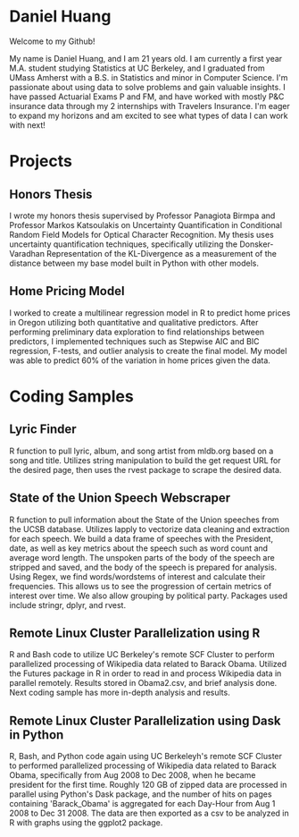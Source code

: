 # Daniel Huang 

Welcome to my Github! 

My name is Daniel Huang, and I am 21 years old. I am currently a first year M.A. student studying Statistics at UC Berkeley, and I graduated from UMass Amherst with a B.S. in Statistics and minor in Computer Science. I'm passionate about using data to solve problems and gain valuable insights. I have passed Actuarial Exams P and FM, and have worked with mostly P&C insurance data through my 2 internships with Travelers Insurance. I'm eager to expand my horizons and am excited to see what types of data I can work with next!

# Projects
## Honors Thesis
I wrote my honors thesis supervised by Professor Panagiota Birmpa and Professor Markos Katsoulakis on Uncertainty Quantification in Conditional Random Field Models for Optical Character Recognition. My thesis uses uncertainty quantification techniques, specifically utilizing the Donsker-Varadhan Representation of the KL-Divergence as a measurement of the distance between my base model built in Python with other models. 

## Home Pricing Model
I worked to create a multilinear regression model in R to predict home prices in Oregon utilizing both quantitative and qualitative predictors. After performing preliminary data exploration to find relationships between predictors, I implemented techniques such as Stepwise AIC and BIC regression, F-tests, and outlier analysis to create the final model. My model was able to predict 60% of the variation in home prices given the data.


# Coding Samples

## Lyric Finder
R function to pull lyric, album, and song artist from mldb.org based on a song and title. Utilizes string manipulation to build the get request URL for the desired page, then uses the rvest package to scrape the desired data.

## State of the Union Speech Webscraper
R function to pull information about the State of the Union speeches from the UCSB database. Utilizes lapply to vectorize data cleaning and extraction for each speech. We build a data frame of speeches with the President, date, as well as key metrics about the speech such as word count and average word length. The unspoken parts of the body of the speech are stripped and saved, and the body of the speech is prepared for analysis. Using Regex, we find words/wordstems of interest and calculate their frequencies. This allows us to see the progression of certain metrics of interest over time. We also allow grouping by political party. Packages used include stringr, dplyr, and rvest.

## Remote Linux Cluster Parallelization using R
R and Bash code to utilize UC Berkeley's remote SCF Cluster to perform parallelized processing of Wikipedia data related to Barack Obama. Utilized the Futures package in R in order to read in and process Wikipedia data in parallel remotely. Results stored in Obama2.csv, and brief analysis done. Next coding sample has more in-depth analysis and results.

## Remote Linux Cluster Parallelization using Dask in Python
R, Bash, and Python code again using UC Berkeleyh's remote SCF Cluster to performed parallelized processing of Wikipedia data related to Barack Obama, specifically from Aug 2008 to Dec 2008, when he became president for the first time. Roughly 120 GB of zipped data are processed in parallel using Python's Dask package, and the number of hits on pages containing 'Barack_Obama' is aggregated for each Day-Hour from Aug 1 2008 to Dec 31 2008. The data are then exported as a csv to be analyzed in R with graphs using the ggplot2 package.

